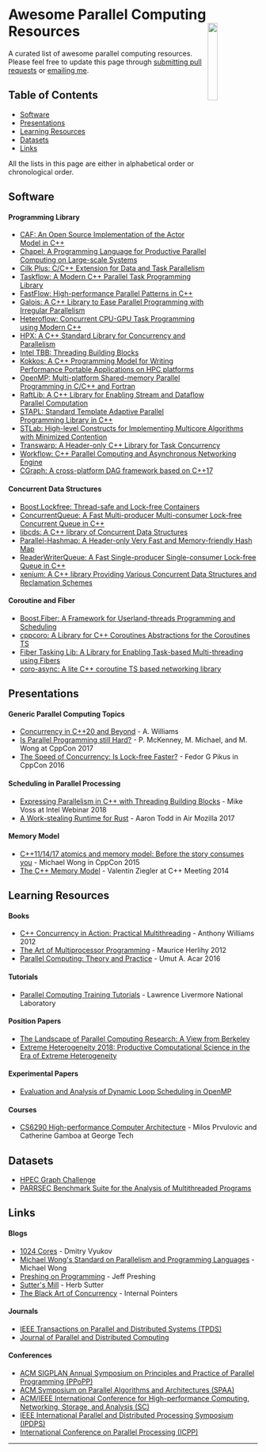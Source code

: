 # Awesome Parallel Computing Resources <img align="right" width="20%" src="parallel-computing.jpg">

A curated list of awesome parallel computing resources. 
Please feel free to update this page through [submitting pull requests][GitHub pull requests] or 
[emailing me][email me].

## Table of Contents

 - [Software](#software)
 - [Presentations](#presentations)
 - [Learning Resources](#learning-resources)
 - [Datasets](#datasets)
 - [Links](#links)

All the lists in this page are either in alphabetical order or chronological order.

## Software

#### Programming Library

- [CAF: An Open Source Implementation of the Actor Model in C++](https://github.com/actor-framework/actor-framework)
- [Chapel: A Programming Language for Productive Parallel Computing on Large-scale Systems](https://chapel-lang.org/)
- [Cilk Plus: C/C++ Extension for Data and Task Parallelism](https://www.cilkplus.org/)
- [Taskflow: A Modern C++ Parallel Task Programming Library](https://github.com/taskflow/taskflow)
- [FastFlow: High-performance Parallel Patterns in C++](https://github.com/fastflow/fastflow)
- [Galois: A C++ Library to Ease Parallel Programming with Irregular Parallelism](https://github.com/IntelligentSoftwareSystems/Galois)
- [Heteroflow: Concurrent CPU-GPU Task Programming using Modern C++](https://github.com/Heteroflow/Heteroflow)
- [HPX: A C++ Standard Library for Concurrency and Parallelism](https://github.com/STEllAR-GROUP/hpx)
- [Intel TBB: Threading Building Blocks](https://www.threadingbuildingblocks.org/)
- [Kokkos: A C++ Programming Model for Writing Performance Portable Applications on HPC platforms](https://github.com/kokkos/kokkos)
- [OpenMP: Multi-platform Shared-memory Parallel Programming in C/C++ and Fortran](https://www.openmp.org/)
- [RaftLib: A C++ Library for Enabling Stream and Dataflow Parallel Computation](https://github.com/RaftLib/RaftLib) 
- [STAPL: Standard Template Adaptive Parallel Programming Library in C++](https://parasol.tamu.edu/stapl/)
- [STLab: High-level Constructs for Implementing Multicore Algorithms with Minimized Contention](http://stlab.cc/libraries/concurrency/)
- [Transwarp: A Header-only C++ Library for Task Concurrency](https://github.com/bloomen/transwarp)
- [Workflow: C++ Parallel Computing and Asynchronous Networking Engine](https://github.com/sogou/workflow)
- [CGraph: A cross-platform DAG framework based on C++17](https://github.com/ChunelFeng/CGraph)


#### Concurrent Data Structures

- [Boost.Lockfree: Thread-safe and Lock-free Containers](https://github.com/boostorg/lockfree)
- [ConcurrentQueue: A Fast Multi-producer Multi-consumer Lock-free Concurrent Queue in C++](https://github.com/cameron314/concurrentqueue)
- [libcds: A C++ library of Concurrent Data Structures](https://github.com/khizmax/libcds)
- [Parallel-Hashmap: A Header-only Very Fast and Memory-friendly Hash Map](https://github.com/greg7mdp/parallel-hashmap)
- [ReaderWriterQueue: A Fast Single-producer Single-consumer Lock-free Queue in C++](https://github.com/cameron314/readerwriterqueue)
- [xenium: A C++ library Providing Various Concurrent Data Structures and Reclamation Schemes](https://github.com/mpoeter/xenium)

#### Coroutine and Fiber

- [Boost.Fiber: A Framework for Userland-threads Programming and Scheduling](https://github.com/boostorg/fiber)
- [cppcoro: A Library for C++ Coroutines Abstractions for the Coroutines TS](https://github.com/lewissbaker/cppcoro)
- [Fiber Tasking Lib: A Library for Enabling Task-based Multi-threading using Fibers](https://github.com/RichieSams/FiberTaskingLib)
- [coro-async: A lite C++ coroutine TS based networking library](https://github.com/arun11299/coro-async)


## Presentations

#### Generic Parallel Computing Topics

- [Concurrency in C++20 and Beyond](https://www.youtube.com/watch?v=jozHW_B3D4U) - A. Williams
- [Is Parallel Programming still Hard?](https://www.youtube.com/watch?v=YM8Xy6oKVQg) - P. McKenney, M. Michael, and M. Wong at CppCon 2017
- [The Speed of Concurrency: Is Lock-free Faster?](https://www.youtube.com/watch?v=9hJkWwHDDxs) - Fedor G Pikus in CppCon 2016

#### Scheduling in Parallel Processing

- [Expressing Parallelism in C++ with Threading Building Blocks](https://www.youtube.com/watch?v=9Otq_fcUnPE) - Mike Voss at Intel Webinar 2018
- [A Work-stealing Runtime for Rust](https://www.youtube.com/watch?v=4DQakkJ8XLI) - Aaron Todd in Air Mozilla 2017

#### Memory Model

- [C++11/14/17 atomics and memory model: Before the story consumes you](https://www.youtube.com/watch?v=DS2m7T6NKZQ) - Michael Wong in CppCon 2015
- [The C++ Memory Model](https://www.youtube.com/watch?v=gpsz8sc6mNU) - Valentin Ziegler at C++ Meeting 2014

## Learning Resources

#### Books

- [C++ Concurrency in Action: Practical Multithreading](https://www.manning.com/books/c-plus-plus-concurrency-in-action) - Anthony Williams 2012
- [The Art of Multiprocessor Programming](https://www.amazon.com/Art-Multiprocessor-Programming-Revised-Reprint/dp/0123973376/ref=sr_1_1?ie=UTF8&qid=1438003865&sr=8-1&keywords=maurice+herlihy) - Maurice Herlihy 2012
- [Parallel Computing: Theory and Practice](http://www.cs.cmu.edu/afs/cs/academic/class/15210-f15/www/tapp.html#ch:work-stealing) - Umut A. Acar 2016

#### Tutorials

- [Parallel Computing Training Tutorials](https://hpc.llnl.gov/training/tutorials) - Lawrence Livermore National Laboratory

#### Position Papers

- [The Landscape of Parallel Computing Research: A View from Berkeley](https://www2.eecs.berkeley.edu/Pubs/TechRpts/2006/EECS-2006-183.pdf)
- [Extreme Heterogeneity 2018: Productive Computational Science in the Era of Extreme Heterogeneity](references/2018-Extreme-Heterogeneity-DoE.pdf)

#### Experimental Papers

- [Evaluation and Analysis of Dynamic Loop Scheduling in OpenMP](references/EvaluationAndAnalysisofDynamicLoopSchedulingofOpenMP.pdf)

#### Courses

- [CS6290 High-performance Computer Architecture](https://www.udacity.com/course/high-performance-computer-architecture--ud007) - Milos Prvulovic and Catherine Gamboa at George Tech


## Datasets

- [HPEC Graph Challenge](https://graphchallenge.mit.edu/)
- [PARRSEC Benchmark Suite for the Analysis of Multithreaded Programs](https://parsec.cs.princeton.edu/)


## Links

#### Blogs
 - [1024 Cores](http://www.1024cores.net/) - Dmitry Vyukov 
 - [Michael Wong's Standard on Parallelism and Programming Languages](https://wongmichael.com/about/) - Michael Wong
 - [Preshing on Programming](https://preshing.com/) - Jeff Preshing
 - [Sutter's Mill](https://herbsutter.com/) - Herb Sutter
 - [The Black Art of Concurrency](https://www.internalpointers.com/post-group/black-art-concurrency) - Internal Pointers

#### Journals
 - [IEEE Transactions on Parallel and Distributed Systems (TPDS)](https://www.computer.org/csdl/journal/td) 
 - [Journal of Parallel and Distributed Computing](https://www.journals.elsevier.com/journal-of-parallel-and-distributed-computing)
  
#### Conferences

 - [ACM SIGPLAN Annual Symposium on Principles and Practice of Parallel Programming (PPoPP)](https://ppopp19.sigplan.org/home)
 - [ACM Symposium on Parallel Algorithms and Architectures (SPAA)](https://spaa.acm.org/)
 - [ACM/IEEE International Conference for High-performance Computing, Networking, Storage, and Analysis (SC)](https://sc19.supercomputing.org/)
 - [IEEE International Parallel and Distributed Processing Symposium (IPDPS)](http://www.ipdps.org/)
 - [International Conference on Parallel Processing (ICPP)](https://www.hpcs.cs.tsukuba.ac.jp/icpp2019/)


* * *

[GitHub pull requests]:  https://github.com/taskflow/taskflow/pulls
[email me]:              mailto:twh760812@gmail.com


